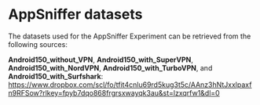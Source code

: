 # AppSniffer datasets

The datasets used for the AppSniffer Experiment can be retrieved from the following sources:

**Android150_without_VPN**, **Android150_with_SuperVPN**, **Android150_with_NordVPN**, **Android150_with_TurboVPN**, and **Android150_with_Surfshark**:
https://www.dropbox.com/scl/fo/tfit4cnlu69rd5kug3t5c/AAnz3hNtJxxlpaxfn9RFSow?rlkey=fpyb7dqo868frgrsxwayqk3au&st=lzxqrfw1&dl=0
